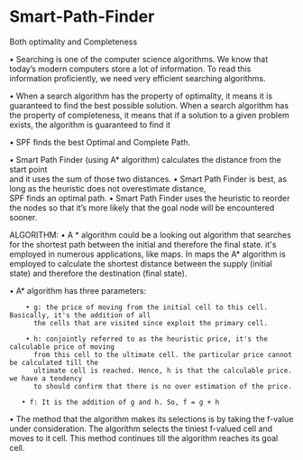 # Smart-Path-Finder
Both optimality and Completeness

•	Searching is one of the computer science algorithms. We know that today’s modern computers store a lot of information. To read this information proficiently, we need very efficient searching algorithms.

•	When a search algorithm has the property of optimality, it means it is guaranteed to find the best possible solution. When a search algorithm has the property of completeness, it means that if a solution to a given problem exists, the algorithm is guaranteed to find it

•	SPF finds the best Optimal and Complete Path.

•	Smart Path Finder (using A* algorithm) calculates the distance from the start point               
            and it uses the sum of those two distances.
•	Smart Path Finder is best, as long as the heuristic does not overestimate distance,    
            SPF finds an optimal path.
•	Smart Path Finder uses the heuristic to reorder the nodes so that it’s more likely that the goal node will be encountered sooner.

ALGORITHM:
•	A * algorithm could be a looking out algorithm that searches for the shortest path between the initial and therefore the final state. it's employed in numerous applications, like maps. In maps the A* algorithm is employed to calculate the shortest distance between the supply (initial state) and therefore the destination (final state).

•	A* algorithm has three parameters:

        • g: the price of moving from the initial cell to this cell. Basically, it's the addition of all  
          the cells that are visited since exploit the primary cell.

        • h: conjointly referred to as the heuristic price, it's the calculable price of moving    
          from this cell to the ultimate cell. the particular price cannot be calculated till the   
          ultimate cell is reached. Hence, h is that the calculable price. we have a tendency 
          to should confirm that there is no over estimation of the price.
        
       • f: It is the addition of g and h. So, f = g + h
•	The method that the algorithm makes its selections is by taking the f-value under consideration. The algorithm selects the tiniest f-valued cell and moves to it cell. This method continues till the algorithm reaches its goal cell.
